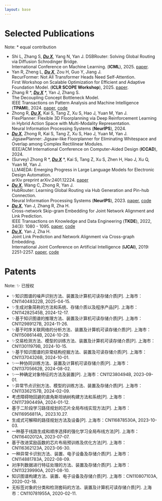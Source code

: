 ```yaml
---
layout: base 
---
```


# Selected Publications
Note: * equal contribution
+ Shi L, Zhang S, **_<u>Du X</u>_**, Yang N, Yan J. 
DSBRouter: Solving Global Routing via Diffusion Schrodinger Bridge.  
International Conference on Machine Learning. (**ICML**), 2025. [paper](https://openreview.net/pdf?id=Rxa6fWKces).
+ Yan R, Zheng L, **_<u>Du X</u>_**, Zou H, Guo Y, Jiang J.  
RecurFormer: Not All Transformer Heads Need Self-Attention.  
First Workshop on Scalable Optimization for Efficient and Adaptive Foundation Model. (**ICLR SCOPE Workshop**), 2025. [paper](https://openreview.net/pdf?id=ADl8dT8fKm).
+ Zhang R *, **_<u>Du X</u>_** *, Yan J, Zhang S.  
The Decoupling Concept Bottleneck Model.  
IEEE Transactions on Pattern Analysis and Machine Intelligence (**TPAMI**), 2024. [paper](https://ieeexplore.ieee.org/document/10740789), [code](https://github.com/deepopo/DCBM)
+ Zhong R, **_<u>Du X</u>_**, Kai S, Tang Z, Xu S, Hao J, Yuan M, Yan J.  
FlexPlanner: Flexible 3D Floorplanning via Deep Reinforcement Learning in Hybrid Action Space with Multi-Modality Representation.  
Neural Information Processing Systems (**NeurIPS**), 2024.
+ **_<u>Du X</u>_**, Zhong R, Kai S, Tang Z, Xu S, Hao J, Yuan M, Yan J.  
JigsawPlanner: Jigsaw-like Floorplanner for Eliminating Whitespace and Overlap among Complex Rectilinear Modules.  
IEEE/ACM International Conference on Computer-Aided Design (**ICCAD**), 2024.
+ (Survey) Zhong R *, **_<u>Du X</u>_** *, Kai S, Tang Z, Xu S, Zhen H, Hao J, Xu Q, Yuan M, Yan J.  
LLM4EDA: Emerging Progress in Large Language Models for Electronic Design Automation.  
arXiv preprint arXiv:2401.12224. [paper](https://arxiv.org/pdf/2401.12224)
+ **_<u>Du X</u>_**, Wang C, Zhong R, Yan J.  
HubRouter: Learning Global Routing via Hub Generation and Pin-hub Connection.  
Neural Information Processing Systems (**NeurIPS**), 2023. [paper](https://proceedings.neurips.cc/paper_files/paper/2023/file/f7f98663c516fceb582354ee2d9d274d-Paper-Conference.pdf), [code](https://github.com/Thinklab-SJTU/EDA-AI/tree/main/HubRouter)
+ **_<u>Du X</u>_**, Yan J, Zhang R, Zha H.  
Cross-network Skip-gram Embedding for Joint Network Alignment and Link Prediction.  
IEEE Transactions on Knowledge and Data Engineering (**TKDE**), 2022, 34(3): 1080 - 1095. [paper](https://ieeexplore.ieee.org/document/9099979), [code](https://github.com/deepopo/CENALP)
+ **_<u>Du X</u>_**, Yan J, Zha H.  
Joint Link Prediction and Network Alignment via Cross-graph Embedding.  
International Joint Conference on Artificial Intelligence (**IJCAI**), 2019: 2251-2257. [paper](https://www.ijcai.org/Proceedings/2019/0312.pdf), [code](https://github.com/deepopo/CENALP)

# Patents
Note: ✨ 已授权
+ ✨知识图谱的噪声识别方法、装置及计算机可读存储介质[P]. 上海市：CN114048322B, 2025-04-15.
+ ✨生成对象简称的方法和系统、存储介质以及程序产品[P]. 上海市：CN114282545B, 2024-12-17.
+ ✨基于知识图谱的推理方法、装置及计算机可读存储介质[P]. 上海市：CN112989127B, 2024-11-26.
+ ✨基于时序关联网络的分析方法、装置及计算机可读存储介质[P]. 上海市：CN115086144B, 2024-10-29.
+ ✨交易检测方法、模型的训练方法、装置及计算机可读存储介质[P]. 上海市：CN113011979B, 2024-10-15.
+ ✨基于知识图谱的异常结构挖掘方法、装置及可读存储介质[P]. 上海市：CN113704326B, 2024-10-01.
+ ✨一种协同训练方法、装置及计算机可读存储介质[P]. 上海市：CN113705662B, 2024-08-02.
+ ✨一种确定对象特征的方法及装置[P]. 上海市：CN112380494B, 2023-09-01.
+ ✨异常节点识别方法、模型的训练方法、装置及存储介质[P]. 上海市：CN113362157B, 2024-02-09.
+ 考虑障碍物回避的直角斯坦纳树构建方法和系统[P]. 上海市：CN117390449A, 2024-01-12.
+ 基于二阶段学习路径规划的芯片全局布线实现方法[P]. 上海市： CN116956811A，2023.10.27.
+ 生成式可解释的路径规划方法及设备[P]. 上海市：CN116878530A, 2023-10-03.
+ 一种基于线路生成和顺序选择的强化学习全局布线方法[P]. 上海市：CN116402012A, 2023-07-07.
+ 基于改进奖励函数的芯片布局预训练及优化方法[P]. 上海市：CN116362123A, 2023-06-30.
+ 一种异常卡识别方法、装置、电子设备及存储介质[P]. 上海市：CN114881783A, 2022-08-09.
+ 对序列数据进行特征处理的方法、装置及存储介质[P]. 上海市：CN113239990A, 2021-08-10.
+ 知识图谱构建方法、装置、电子设备及存储介质[P]. 上海市：CN110807103A, 2020-02-18.
+ 无标签对象的分类和检测套码的方法、装置及计算机可读存储介质[P]. 上海市：CN110781955A, 2020-02-11.